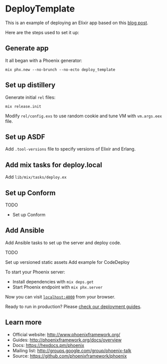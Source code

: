 # DeployTemplate

This is an example of deploying an Elixir app based on this
[blog post](https://www.cogini.com/blog/best-practices-for-deploying-elixir-apps/).

Here are the steps used to set it up:

## Generate app

It all began with a Phoenix generator:

    mix phx.new --no-brunch --no-ecto deploy_template

## Set up distillery

Generate initial `rel` files:

    mix release.init

Modify `rel/config.exs` to use random cookie and tune VM with `vm.args.eex` file.

## Set up ASDF

Add `.tool-versions` file to specify versions of Elixir and Erlang.

## Add mix tasks for deploy.local

Add `lib/mix/tasks/deploy.ex`

## Set up Conform

TODO

- Set up Conform

## Add Ansible

Add Ansible tasks to set up the server and deploy code.

TODO

Set up versioned static assets
Add example for CodeDeploy


To start your Phoenix server:

  * Install dependencies with `mix deps.get`
  * Start Phoenix endpoint with `mix phx.server`

Now you can visit [`localhost:4000`](http://localhost:4000) from your browser.

Ready to run in production? Please [check our deployment guides](http://www.phoenixframework.org/docs/deployment).

## Learn more

  * Official website: http://www.phoenixframework.org/
  * Guides: http://phoenixframework.org/docs/overview
  * Docs: https://hexdocs.pm/phoenix
  * Mailing list: http://groups.google.com/group/phoenix-talk
  * Source: https://github.com/phoenixframework/phoenix
